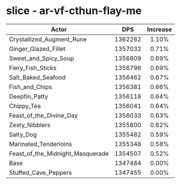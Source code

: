 # slice - ar-vf-cthun-flay-me
| Actor | DPS | Increase |
|---|:---:|:---:|
|Crystallized_Augment_Rune|1362262|1.10%|
|Ginger_Glazed_Fillet|1357032|0.71%|
|Sweet_and_Spicy_Soup|1356809|0.69%|
|Fiery_Fish_Sticks|1356796|0.69%|
|Salt_Baked_Seafood|1356462|0.67%|
|Fish_and_Chips|1356381|0.66%|
|Deepfin_Patty|1356118|0.64%|
|Chippy_Tea|1356041|0.64%|
|Feast_of_the_Divine_Day|1356033|0.63%|
|Zesty_Nibblers|1355800|0.62%|
|Salty_Dog|1355482|0.59%|
|Marinated_Tenderloins|1355348|0.58%|
|Feast_of_the_Midnight_Masquerade|1354507|0.52%|
|Base|1347484|0.00%|
|Stuffed_Cave_Peppers|1347455|0.00%|
